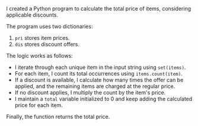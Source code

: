 I created a Python program to calculate the total price of items, considering applicable discounts.  

The program uses two dictionaries:  
1. `pri` stores item prices.  
2. `dis` stores discount offers.  

The logic works as follows:  
- I iterate through each unique item in the input string using `set(items)`.  
- For each item, I count its total occurrences using `items.count(item)`.  
- If a discount is available, I calculate how many times the offer can be applied, and the remaining items are charged at the regular price.  
- If no discount applies, I multiply the count by the item's price.  
- I maintain a `total` variable initialized to 0 and keep adding the calculated price for each item.  

Finally, the function returns the total price.

